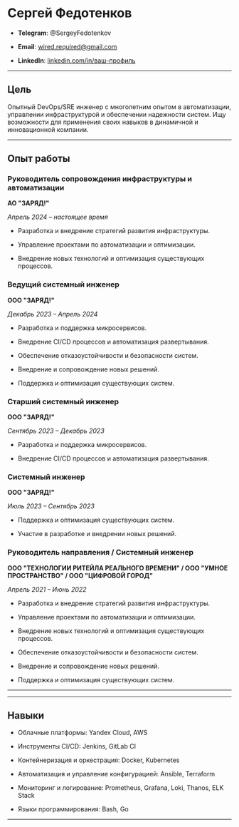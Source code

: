 
# Сергей Федотенков

  

-  **Telegram**: @SergeyFedotenkov

-  **Email**: wired.required@gmail.com

-  **LinkedIn**: [linkedin.com/in/ваш-профиль](https://ru.linkedin.com/in/sergey-fedotenkov)  

---

  

## Цель

  

Опытный DevOps/SRE инженер с многолетним опытом в автоматизации, управлении инфраструктурой и обеспечении надежности систем. Ищу возможности для применения своих навыков в динамичной и инновационной компании.

  

---

  

## Опыт работы

  

### Руководитель сопровождения инфраструктуры и автоматизации

**АО "ЗАРЯД!"**

*Апрель 2024 – настоящее время*


- Разработка и внедрение стратегий развития инфраструктуры.

- Управление проектами по автоматизации и оптимизации.

- Внедрение новых технологий и оптимизация существующих процессов.

  

### Ведущий системный инженер

**ООО "ЗАРЯД!"**

*Декабрь 2023 – Апрель 2024*

  

- Разработка и поддержка микросервисов.

- Внедрение CI/CD процессов и автоматизация развертывания.

- Обеспечение отказоустойчивости и безопасности систем.

- Внедрение и сопровождение новых решений.

- Поддержка и оптимизация существующих систем.

  

### Старший системный инженер

**ООО "ЗАРЯД!"**

*Сентябрь 2023 – Декабрь 2023*

- Разработка и поддержка микросервисов.

- Внедрение CI/CD процессов и автоматизация развертывания.

  

### Системный инженер

**ООО "ЗАРЯД!"**

*Июль 2023 – Сентябрь 2023*

  

- Поддержка и оптимизация существующих систем.

- Участие в разработке и внедрении новых решений.

  

### Руководитель направления / Системный инженер

**ООО "ТЕХНОЛОГИИ РИТЕЙЛА РЕАЛЬНОГО ВРЕМЕНИ" / ООО "УМНОЕ ПРОСТРАНСТВО" / ООО "ЦИФРОВОЙ ГОРОД"**

*Апрель 2021 – Июнь 2022*

  

- Разработка и внедрение стратегий развития инфраструктуры.

- Управление проектами по автоматизации и оптимизации.

- Внедрение новых технологий и оптимизация существующих процессов.

- Обеспечение отказоустойчивости и безопасности систем.

- Внедрение и сопровождение новых решений.

- Поддержка и оптимизация существующих систем.

  

---

  
---

  

## Навыки

  

- Облачные платформы: Yandex Cloud, AWS

- Инструменты CI/CD: Jenkins, GitLab CI

- Контейнеризация и оркестрация: Docker, Kubernetes

- Автоматизация и управление конфигурацией: Ansible, Terraform

- Мониторинг и логирование: Prometheus, Grafana, Loki, Thanos, ELK Stack

- Языки программирования: Bash, Go

  

---

